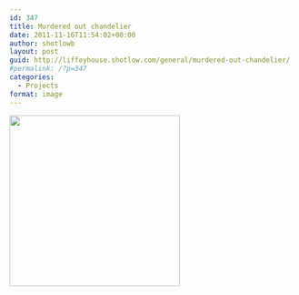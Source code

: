 ```yaml
---
id: 347
title: Murdered out chandelier
date: 2011-11-16T11:54:02+00:00
author: shotlowb
layout: post
guid: http://liffeyhouse.shotlow.com/general/murdered-out-chandelier/
#permalink: /?p=347
categories:
  - Projects
format: image
---
```

[<img class="alignnone size-medium wp-image-346" title="20111116-115224.jpg" src="http://localhost:4567/wp-content/uploads/2011/11/20111116-115224-300x300.jpg" alt="" width="300" height="300" srcset="http://localhost:4567/wp-content/uploads/2011/11/20111116-115224-300x300.jpg 300w, http://localhost:4567/wp-content/uploads/2011/11/20111116-115224-150x150.jpg 150w, http://localhost:4567/wp-content/uploads/2011/11/20111116-115224-768x768.jpg 768w, http://localhost:4567/wp-content/uploads/2011/11/20111116-115224-100x100.jpg 100w, http://localhost:4567/wp-content/uploads/2011/11/20111116-115224.jpg 1024w" sizes="(max-width: 300px) 100vw, 300px" />](http://localhost:4567/wp-content/uploads/2011/11/20111116-115224.jpg)
